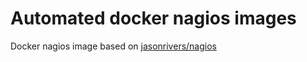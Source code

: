 # Automated docker nagios images

Docker nagios image based on [jasonrivers/nagios](https://hub.docker.com/r/jasonrivers/nagios/)





